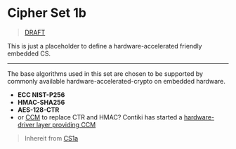 Cipher Set 1b
=============

> [DRAFT](https://github.com/telehash/telehash.org/labels/draft)

This is just a placeholder to define a hardware-accelerated friendly embedded CS.

-----------------

The base algorithms used in this set are chosen to be supported by commonly available hardware-accelerated-crypto on embedded hardware.

* **ECC NIST-P256**
* **HMAC-SHA256**
* **AES-128-CTR**
* or [CCM](http://en.wikipedia.org/wiki/CCM_mode) to replace CTR and HMAC? Contiki has started a [hardware-driver layer providing CCM](https://github.com/contiki-os/contiki/pull/557)

> Inhereit from [CS1a](1a.md)

